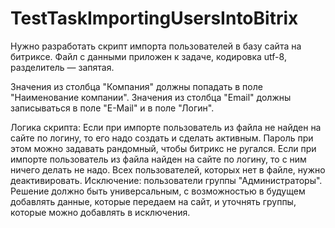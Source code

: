 # TestTaskImportingUsersIntoBitrix
Нужно разработать скрипт импорта пользователей в базу сайта на битриксе. Файл с данными приложен к задаче, кодировка utf-8, разделитель — запятая.

Значения из столбца "Компания" должны попадать в поле "Наименование компании".
Значения из столбца "Email" должны записываться в поле "E-Mail" и в поле "Логин".

Логика скрипта:
Если при импорте пользователь из файла не найден на сайте по логину, то его надо создать и сделать активным. Пароль при этом можно задавать рандомный, чтобы битрикс не ругался.
Если при импорте пользователь из файла найден на сайте по логину, то с ним ничего делать не надо.
Всех пользователей, которых нет в файле, нужно деактивировать. Исключение: пользователи группы "Администраторы".
Решение должно быть универсальным, с возможностью в будущем добавлять данные, которые передаем на сайт, и уточнять группы, которые можно добавлять в исключения.
